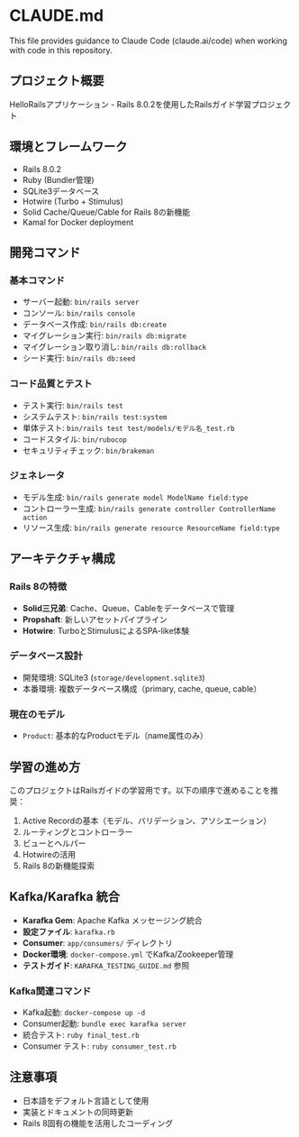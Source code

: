 # CLAUDE.md

This file provides guidance to Claude Code (claude.ai/code) when working with code in this repository.

## プロジェクト概要
HelloRailsアプリケーション - Rails 8.0.2を使用したRailsガイド学習プロジェクト

## 環境とフレームワーク
- Rails 8.0.2
- Ruby (Bundler管理)
- SQLite3データベース
- Hotwire (Turbo + Stimulus)
- Solid Cache/Queue/Cable for Rails 8の新機能
- Kamal for Docker deployment

## 開発コマンド

### 基本コマンド
- サーバー起動: `bin/rails server`
- コンソール: `bin/rails console`
- データベース作成: `bin/rails db:create`
- マイグレーション実行: `bin/rails db:migrate`
- マイグレーション取り消し: `bin/rails db:rollback`
- シード実行: `bin/rails db:seed`

### コード品質とテスト
- テスト実行: `bin/rails test`
- システムテスト: `bin/rails test:system`
- 単体テスト: `bin/rails test test/models/モデル名_test.rb`
- コードスタイル: `bin/rubocop`
- セキュリティチェック: `bin/brakeman`

### ジェネレータ
- モデル生成: `bin/rails generate model ModelName field:type`
- コントローラー生成: `bin/rails generate controller ControllerName action`
- リソース生成: `bin/rails generate resource ResourceName field:type`

## アーキテクチャ構成

### Rails 8の特徴
- **Solid三兄弟**: Cache、Queue、Cableをデータベースで管理
- **Propshaft**: 新しいアセットパイプライン
- **Hotwire**: TurboとStimulusによるSPA-like体験

### データベース設計
- 開発環境: SQLite3 (`storage/development.sqlite3`)
- 本番環境: 複数データベース構成（primary, cache, queue, cable）

### 現在のモデル
- `Product`: 基本的なProductモデル（name属性のみ）

## 学習の進め方
このプロジェクトはRailsガイドの学習用です。以下の順序で進めることを推奨：

1. Active Recordの基本（モデル、バリデーション、アソシエーション）
2. ルーティングとコントローラー
3. ビューとヘルパー
4. Hotwireの活用
5. Rails 8の新機能探索

## Kafka/Karafka 統合
- **Karafka Gem**: Apache Kafka メッセージング統合
- **設定ファイル**: `karafka.rb`
- **Consumer**: `app/consumers/` ディレクトリ
- **Docker環境**: `docker-compose.yml` でKafka/Zookeeper管理
- **テストガイド**: `KARAFKA_TESTING_GUIDE.md` 参照

### Kafka関連コマンド
- Kafka起動: `docker-compose up -d`
- Consumer起動: `bundle exec karafka server`
- 統合テスト: `ruby final_test.rb`
- Consumer テスト: `ruby consumer_test.rb`

## 注意事項
- 日本語をデフォルト言語として使用
- 実装とドキュメントの同時更新
- Rails 8固有の機能を活用したコーディング